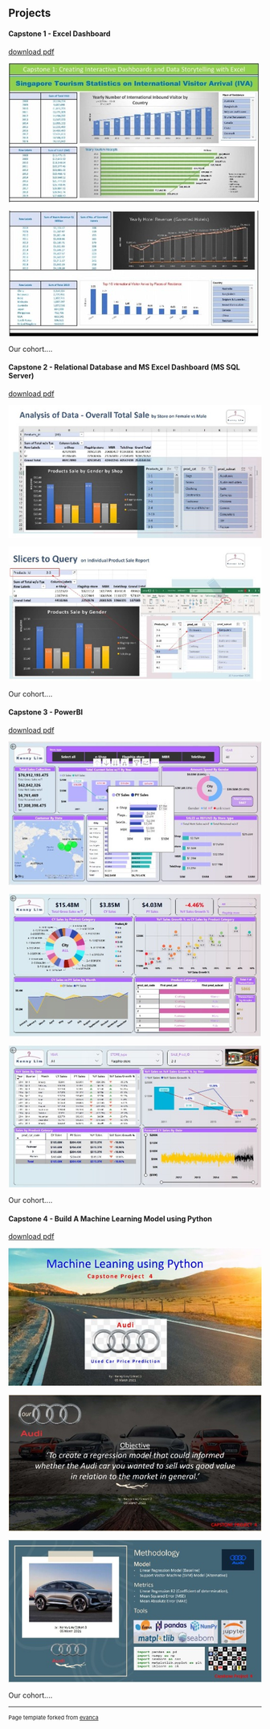 ## Projects

#### Capstone 1 - Excel Dashboard
[download pdf](pdf/cp1_excel_1_pdf.pdf)
<p><img src="/images/cp1_excel1.jpg?raw=true"/>
<p><img src="/images/cp1_excel2.jpg?raw=true"/></p>
<p>Our cohort....</p>

#### Capstone 2 - Relational Database and MS Excel Dashboard (MS SQL Server)
[download pdf](pdf/retail_case_study_r3.pdf)
<p><img src="images/cp2_sql1.jpg?raw=true"/>
<p><img src="images/cp2_sql2.jpg?raw=true"/></p>
<p>Our cohort....</p>

#### Capstone 3 - PowerBI
[download pdf](pdf/retailcasestudy_powerbi.pdf)
<p><img src="images/cp3_powerbi1.JPG?raw=true"/>
<p><img src="images/cp3_powerbi2.JPG?raw=true"/>
<p><img src="images/cp3_powerbi3.JPG?raw=true"/>
<p>Our cohort....</p>

#### Capstone 4 - Build A Machine Learning Model using Python
[download pdf](pdf/used_car_price_prediction.pdf)
<p><img src="images/cp4_python1.jpg?raw=true"/>
<p><img src="images/cp4_python2.jpg?raw=true"/>
<p><img src="images/cp4_python3.jpg?raw=true"/></p>
<p>Our cohort....</p>

---
<p style="font-size:11px">Page template forked from <a href="https://github.com/evanca/quick-portfolio">evanca</a></p>
<!-- Remove above link if you don't want to attibute -->
